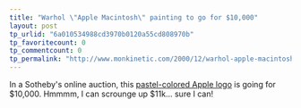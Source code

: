 ```yaml
---
title: "Warhol \"Apple Macintosh\" painting to go for $10,000"
layout: post
tp_urlid: "6a010534988cd3970b0120a55cd808970b"
tp_favoritecount: 0
tp_commentcount: 0
tp_permalink: "http://www.monkinetic.com/2000/12/warhol-apple-macintosh-painting-to-go-for-10000.html"
---
```

In a Sotheby&#39;s online auction, this <a href="http://search.sothebys.com/browse/viewLot/lotDetail.jsp?LOT_ID=2NPU">pastel-colored Apple logo</a> is going for $10,000. Hmmmm, I can scrounge up $11k... sure I can!
